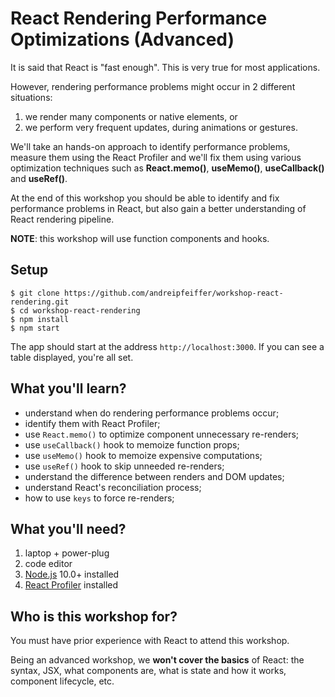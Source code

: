 # React Rendering Performance Optimizations (Advanced)

It is said that React is "fast enough". This is very true for most applications.

However, rendering performance problems might occur in 2 different situations:
1. we render many components or native elements, or
2. we perform very frequent updates, during animations or gestures.

We'll take an hands-on approach to identify performance problems, measure them using the React Profiler and we'll fix them using various optimization techniques such as __React.memo()__, __useMemo()__, __useCallback()__ and __useRef()__.

At the end of this workshop you should be able to identify and fix performance problems in React, but also gain a better understanding of React rendering pipeline.

__NOTE__: this workshop will use function components and hooks.

## Setup

```
$ git clone https://github.com/andreipfeiffer/workshop-react-rendering.git
$ cd workshop-react-rendering
$ npm install
$ npm start
```

The app should start at the address `http://localhost:3000`. If you can see a table displayed, you're all set.

## What you'll learn?

- understand when do rendering performance problems occur;
- identify them with React Profiler;
- use `React.memo()` to optimize component unnecessary re-renders;
- use `useCallback()` hook to memoize function props;
- use `useMemo()` hook to memoize expensive computations;
- use `useRef()` hook to skip unneeded re-renders;
- understand the difference between renders and DOM updates;
- understand React's reconciliation process;
- how to use `keys` to force re-renders;

## What you'll need?

1. laptop + power-plug
2. code editor
3. [Node.js](https://nodejs.org/en/download/) 10.0+ installed
4. [React Profiler](https://reactjs.org/docs/optimizing-performance.html#profiling-components-with-the-devtools-profiler) installed

## Who is this workshop for?

You must have prior experience with React to attend this workshop.

Being an advanced workshop, we __won't cover the basics__ of React: the syntax, JSX, what components are, what is state and how it works, component lifecycle, etc.
